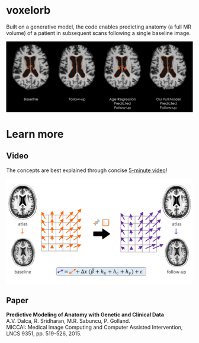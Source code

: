 # voxelorb
Built on a generative model, the code enables predicting anatomy (a full MR volume) of a patient in subsequent scans following a single baseline image. 

![img](assets/teasers/comparison_example.png)

# Learn more

## Video 

The concepts are best explained through concise [5-minute video](https://www.youtube.com/watch?v=r6E5bTl6X7o)!

[![img](assets/teasers/anatomical_prediction_overview.png)](https://www.youtube.com/watch?v=r6E5bTl6X7o)


## Paper
**Predictive Modeling of Anatomy with Genetic and Clinical Data**  
A.V. Dalca, R. Sridharan, M.R. Sabuncu, P. Golland.  
MICCAI: Medical Image Computing and Computer Assisted Intervention, LNCS 9351, pp. 519-526, 2015.  

